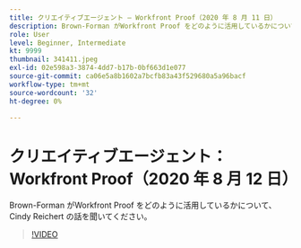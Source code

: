 ```yaml
---
title: クリエイティブエージェント — Workfront Proof（2020 年 8 月 11 日）
description: Brown-Forman がWorkfront Proof をどのように活用しているかについて、Cindy Reichert の話を聞いてください。
role: User
level: Beginner, Intermediate
kt: 9999
thumbnail: 341411.jpeg
exl-id: 02e598a3-3874-4dd7-b17b-0bf663d1e077
source-git-commit: ca06e5a8b1602a7bcfb83a43f529680a5a96bacf
workflow-type: tm+mt
source-wordcount: '32'
ht-degree: 0%

---
```


# クリエイティブエージェント：Workfront Proof（2020 年 8 月 12 日）

Brown-Forman がWorkfront Proof をどのように活用しているかについて、Cindy Reichert の話を聞いてください。

>[!VIDEO](https://video.tv.adobe.com/v/341411/?quality=12&learn=on)
